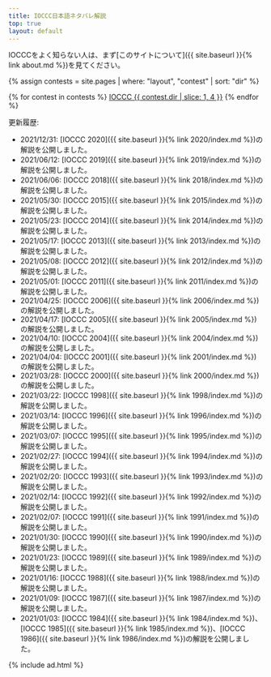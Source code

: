 ```yaml
---
title: IOCCC日本語ネタバレ解説
top: true
layout: default
---
```


IOCCCをよく知らない人は、まず[このサイトについて]({{ site.baseurl }}{% link about.md %})を見てください。

{% assign contests = site.pages | where: "layout", "contest" | sort: "dir" %}
<div class="contests list-group">
{% for contest in contests %}
  <a href="{{ contest.url | relative_url }}" class="list-group-item list-group-item-action flex-column align-items-center text-center">IOCCC {{ contest.dir | slice: 1, 4 }}</a>
{% endfor %}
</div>

更新履歴:

* 2021/12/31: [IOCCC 2020]({{ site.baseurl }}{% link 2020/index.md %})の解説を公開しました。
* 2021/06/12: [IOCCC 2019]({{ site.baseurl }}{% link 2019/index.md %})の解説を公開しました。
* 2021/06/06: [IOCCC 2018]({{ site.baseurl }}{% link 2018/index.md %})の解説を公開しました。
* 2021/05/30: [IOCCC 2015]({{ site.baseurl }}{% link 2015/index.md %})の解説を公開しました。
* 2021/05/23: [IOCCC 2014]({{ site.baseurl }}{% link 2014/index.md %})の解説を公開しました。
* 2021/05/17: [IOCCC 2013]({{ site.baseurl }}{% link 2013/index.md %})の解説を公開しました。
* 2021/05/08: [IOCCC 2012]({{ site.baseurl }}{% link 2012/index.md %})の解説を公開しました。
* 2021/05/01: [IOCCC 2011]({{ site.baseurl }}{% link 2011/index.md %})の解説を公開しました。
* 2021/04/25: [IOCCC 2006]({{ site.baseurl }}{% link 2006/index.md %})の解説を公開しました。
* 2021/04/17: [IOCCC 2005]({{ site.baseurl }}{% link 2005/index.md %})の解説を公開しました。
* 2021/04/10: [IOCCC 2004]({{ site.baseurl }}{% link 2004/index.md %})の解説を公開しました。
* 2021/04/04: [IOCCC 2001]({{ site.baseurl }}{% link 2001/index.md %})の解説を公開しました。
* 2021/03/28: [IOCCC 2000]({{ site.baseurl }}{% link 2000/index.md %})の解説を公開しました。
* 2021/03/22: [IOCCC 1998]({{ site.baseurl }}{% link 1998/index.md %})の解説を公開しました。
* 2021/03/14: [IOCCC 1996]({{ site.baseurl }}{% link 1996/index.md %})の解説を公開しました。
* 2021/03/07: [IOCCC 1995]({{ site.baseurl }}{% link 1995/index.md %})の解説を公開しました。
* 2021/02/27: [IOCCC 1994]({{ site.baseurl }}{% link 1994/index.md %})の解説を公開しました。
* 2021/02/20: [IOCCC 1993]({{ site.baseurl }}{% link 1993/index.md %})の解説を公開しました。
* 2021/02/14: [IOCCC 1992]({{ site.baseurl }}{% link 1992/index.md %})の解説を公開しました。
* 2021/02/07: [IOCCC 1991]({{ site.baseurl }}{% link 1991/index.md %})の解説を公開しました。
* 2021/01/30: [IOCCC 1990]({{ site.baseurl }}{% link 1990/index.md %})の解説を公開しました。
* 2021/01/23: [IOCCC 1989]({{ site.baseurl }}{% link 1989/index.md %})の解説を公開しました。
* 2021/01/16: [IOCCC 1988]({{ site.baseurl }}{% link 1988/index.md %})の解説を公開しました。
* 2021/01/09: [IOCCC 1987]({{ site.baseurl }}{% link 1987/index.md %})の解説を公開しました。
* 2021/01/03: [IOCCC 1984]({{ site.baseurl }}{% link 1984/index.md %})、[IOCCC 1985]({{ site.baseurl }}{% link 1985/index.md %})、[IOCCC 1986]({{ site.baseurl }}{% link 1986/index.md %})の解説を公開しました。

{% include ad.html %}
